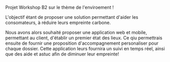 Projet Workshop B2 sur le thème de l'enviroement !

L'objectif étant de proposer une solution permettant d'aider les consomateurs, à réduire leurs empreinte carbone.

Nous avons alors souhaité proposer une application web et mobile, permettant au client, d'établir un premier état des lieux. Ce qiu permettrais ensuite de fournir une proposition d'accompagnement personaliser pour chaque dossier.
Cette application leurs fournira un suivi en temps réel, ainsi que des aide et astuc afin de diminuer leur empreinte!
